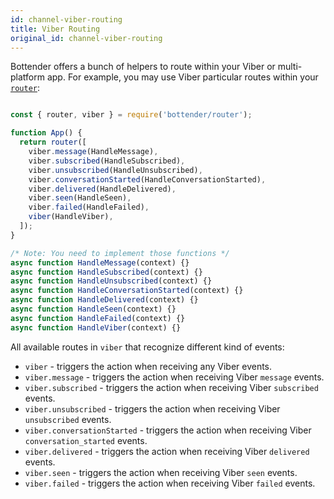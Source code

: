 ```yaml
---
id: channel-viber-routing
title: Viber Routing
original_id: channel-viber-routing
---
```

Bottender offers a bunch of helpers to route within your Viber or multi-platform app. For example, you may use Viber particular routes within your [`router`](the-basics-routing.md):

```js

const { router, viber } = require('bottender/router');

function App() {
  return router([
    viber.message(HandleMessage),
    viber.subscribed(HandleSubscribed),
    viber.unsubscribed(HandleUnsubscribed),
    viber.conversationStarted(HandleConversationStarted),
    viber.delivered(HandleDelivered),
    viber.seen(HandleSeen),
    viber.failed(HandleFailed),
    viber(HandleViber),
  ]);
}

/* Note: You need to implement those functions */
async function HandleMessage(context) {}
async function HandleSubscribed(context) {}
async function HandleUnsubscribed(context) {}
async function HandleConversationStarted(context) {}
async function HandleDelivered(context) {}
async function HandleSeen(context) {}
async function HandleFailed(context) {}
async function HandleViber(context) {}

```

All available routes in `viber` that recognize different kind of events:

-   `viber` - triggers the action when receiving any Viber events.
-   `viber.message` - triggers the action when receiving Viber `message` events.
-   `viber.subscribed` - triggers the action when receiving Viber `subscribed` events.
-   `viber.unsubscribed` - triggers the action when receiving Viber `unsubscribed` events.
-   `viber.conversationStarted` - triggers the action when receiving Viber `conversation_started` events.
-   `viber.delivered` - triggers the action when receiving Viber `delivered` events.
-   `viber.seen` - triggers the action when receiving Viber `seen` events.
-   `viber.failed` - triggers the action when receiving Viber `failed` events.
